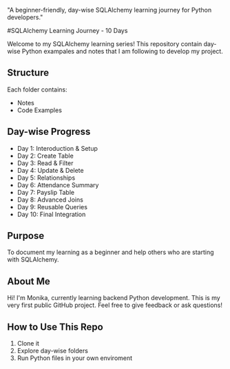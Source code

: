 "A beginner-friendly, day-wise SQLAlchemy learning journey for Python developers."

#SQLAlchemy Learning Journey - 10 Days

Welcome to my SQLAlchemy learning series!
This repository contain day-wise Python exampales and notes that I am following to develop my project.

## Structure 
Each folder contains:
  * Notes
  * Code Examples

## Day-wise Progress
  * Day 1: Interoduction & Setup
  * Day 2: Create Table
  * Day 3: Read & Filter
  * Day 4: Update & Delete
  * Day 5: Relationships
  * Day 6: Attendance Summary
  * Day 7: Payslip Table
  * Day 8: Advanced Joins
  * Day 9: Reusable Queries
  * Day 10: Final Integration

## Purpose
To document my learning as a beginner and help others who are starting with SQLAlchemy.

## About Me 
Hi! I'm Monika, currently learning backend Python development.
This is my very first public GitHub project.
Feel free to give feedback or ask questions!

## How to Use This Repo
  1. Clone it
  2. Explore day-wise folders
  3. Run Python files in your own enviroment
